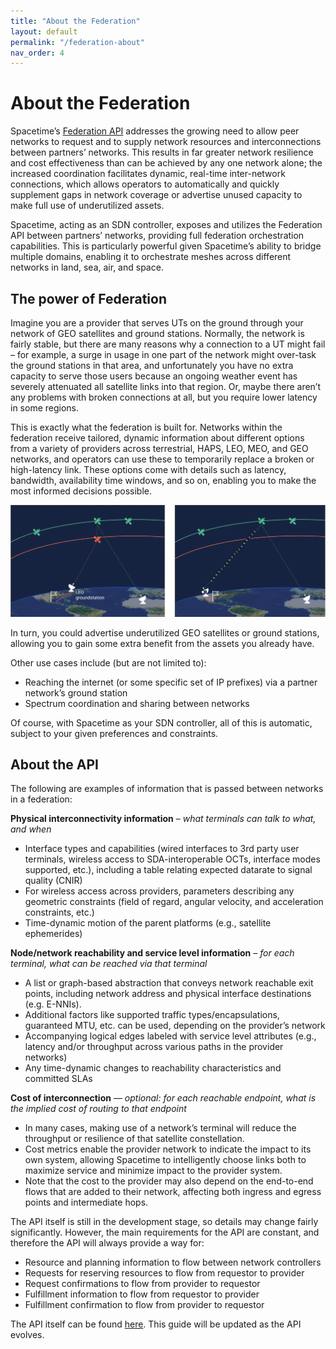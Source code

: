 ```yaml
---
title: "About the Federation"
layout: default
permalink: "/federation-about"
nav_order: 4
---
```


# About the Federation
Spacetime’s [Federation API](https://github.com/aalyria/api/blob/main/api/fed/v1alpha/fed.proto) addresses the growing need to allow peer networks to request and to supply network resources and interconnections between partners’ networks. This results in far greater network resilience and cost effectiveness than can be achieved by any one network alone; the increased coordination facilitates dynamic, real-time inter-network connections, which allows operators to automatically and quickly supplement gaps in network coverage or advertise unused capacity to make full use of underutilized assets.

Spacetime, acting as an SDN controller, exposes and utilizes the Federation API between partners’ networks, providing full federation orchestration capabilities. This is particularly powerful given Spacetime’s ability to bridge multiple domains, enabling it to orchestrate meshes across different networks in land, sea, air, and space.

## The power of Federation
Imagine you are a provider that serves UTs on the ground through your network of GEO satellites and ground stations. Normally, the network is fairly stable, but there are many reasons why a connection to a UT might fail – for example, a surge in usage in one part of the network might over-task the ground stations in that area, and unfortunately you have no extra capacity to serve those users because an ongoing weather event has severely attenuated all satellite links into that region. Or, maybe there aren’t any problems with broken connections at all, but you require lower latency in some regions.

This is exactly what the federation is built for. Networks within the federation receive tailored, dynamic information about different options from a variety of providers across terrestrial, HAPS, LEO, MEO, and GEO networks, and operators can use these to temporarily replace a broken or high-latency link. These options come with details such as latency, bandwidth, availability time windows, and so on, enabling you to make the most informed decisions possible.

![Interconnection example](/assets/federation/interconnection_visual.png)

In turn, you could advertise underutilized GEO satellites or ground stations, allowing you to gain some extra benefit from the assets you already have.

Other use cases include (but are not limited to):
* Reaching the internet (or some specific set of IP prefixes) via a partner network’s ground station
* Spectrum coordination and sharing between networks

Of course, with Spacetime as your SDN controller, all of this is automatic, subject to your given preferences and constraints.

## About the API
The following are examples of information that is passed between networks in a federation:

**Physical interconnectivity information** – _what terminals can talk to what, and when_
* Interface types and capabilities (wired interfaces to 3rd party user terminals, wireless access to SDA-interoperable OCTs, interface modes supported, etc.), including a table relating expected datarate to signal quality (CNIR)
* For wireless access across providers, parameters describing any geometric constraints (field of regard, angular velocity, and acceleration constraints, etc.)
* Time-dynamic motion of the parent platforms (e.g., satellite ephemerides)

**Node/network reachability and service level information** – _for each terminal, what can be reached via that terminal_
* A list or graph-based abstraction that conveys network reachable exit points, including network address and physical interface destinations (e.g. E-NNIs).
* Additional factors like supported traffic types/encapsulations, guaranteed MTU, etc. can be used, depending on the provider’s network
* Accompanying logical edges labeled with service level attributes (e.g., latency and/or throughput across various paths in the provider networks)
* Any time-dynamic changes to reachability characteristics and committed SLAs

**Cost of interconnection** — _optional: for each reachable endpoint, what is the implied cost of routing to that endpoint_
* In many cases, making use of a network’s terminal will reduce the throughput or resilience of that satellite constellation. 
* Cost metrics enable the provider network to indicate the impact to its own system, allowing Spacetime to intelligently choose links both to maximize service and minimize impact to the provider system.
* Note that the cost to the provider may also depend on the end-to-end flows that are added to their network, affecting both ingress and egress points and intermediate hops.



The API itself is still in the development stage, so details may change fairly significantly. However, the main requirements for the API are constant, and therefore the API will always provide a way for:
* Resource and planning information to flow between network controllers
* Requests for reserving resources to flow from requestor to provider
* Request confirmations to flow from provider to requestor
* Fulfillment information to flow from requestor to provider
* Fulfillment confirmation to flow from provider to requestor

The API itself can be found [here](https://github.com/aalyria/api/blob/main/api/fed/v1alpha/fed.proto). This guide will be updated as the API evolves.
